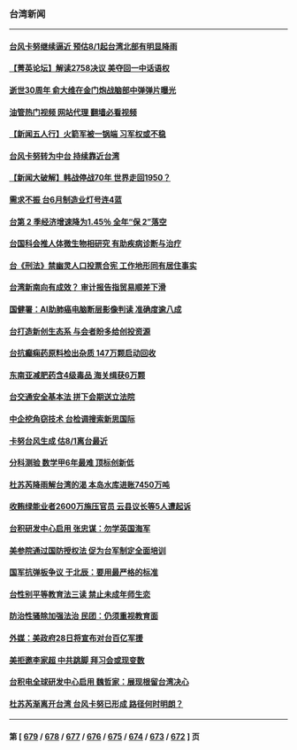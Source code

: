### 台湾新闻
---
#### [台风卡努继续逼近 预估8/1起台湾北部有明显降雨](../../pages/ncid1349361/n14044494.md?07302045) 
#### [【菁英论坛】解读2758决议 美夺回一中话语权](../../pages/ncid1349361/n14044301.md?07302045) 
#### [逝世30周年 俞大维在金门炮战脑部中弹弹片曝光](../../pages/ncid1349361/n14043803.md?07302045) 
#### [油管热门视频 网站代理 翻墙必看视频](http://138.2.39.72:81/youtube.html?epic-marker?07302045)
#### [【新闻五人行】火箭军被一锅端 习军权或不稳](../../pages/ncid1349361/n14044293.md?07302045) 
#### [台风卡努转为中台 持续靠近台湾](../../pages/ncid1349361/n14044060.md?07302045) 
#### [【新闻大破解】韩战停战70年 世界走回1950？](../../pages/ncid1349361/n14043801.md?07302045) 
#### [需求不振 台6月制造业灯号连4蓝](../../pages/ncid1349361/n14043775.md?07302045) 
#### [台第 2 季经济增速降为1.45％ 全年“保 2”落空](../../pages/ncid1349361/n14043773.md?07302045) 
#### [台国科会推人体微生物相研究 有助疾病诊断与治疗](../../pages/ncid1349361/n14043786.md?07302045) 
#### [台《刑法》禁幽灵人口投票合宪 工作地形同有居住事实](../../pages/ncid1349361/n14043783.md?07302045) 
#### [台湾新南向有成效？ 审计报告指贸易顺差下滑](../../pages/ncid1349361/n14043788.md?07302045) 
#### [国健署：AI助肺癌电脑断层影像判读 准确度逾八成](../../pages/ncid1349361/n14043790.md?07302045) 
#### [台打造新创生态系 与会者盼多给创投资源](../../pages/ncid1349361/n14043784.md?07302045) 
#### [台抗癫痫药原料检出杂质 147万颗启动回收](../../pages/ncid1349361/n14043764.md?07302045) 
#### [东南亚减肥药含4级毒品 海关缉获6万颗](../../pages/ncid1349361/n14043763.md?07302045) 
#### [台交通安全基本法 拼下会期送立法院](../../pages/ncid1349361/n14043762.md?07302045) 
#### [中企挖角窃技术 台检调搜索新思国际](../../pages/ncid1349361/n14043751.md?07302045) 
#### [卡努台风生成 估8/1离台最近](../../pages/ncid1349361/n14043752.md?07302045) 
#### [分科测验 数学甲6年最难 顶标创新低](../../pages/ncid1349361/n14043754.md?07302045) 
#### [杜苏芮降雨解台湾的渴 本岛水库进账7450万吨](../../pages/ncid1349361/n14043757.md?07302045) 
#### [收贿绿能业者2600万施压官员 云县议长等5人遭起诉](../../pages/ncid1349361/n14043717.md?07302045) 
#### [台积研发中心启用 张忠谋：勿学英国海军](../../pages/ncid1349361/n14043700.md?07302045) 
#### [美参院通过国防授权法 促为台军制定全面培训](../../pages/ncid1349361/n14043710.md?07302045) 
#### [国军抗弹板争议 于北辰：要用最严格的标准](../../pages/ncid1349361/n14043718.md?07302045) 
#### [台性别平等教育法三读 禁止未成年师生恋](../../pages/ncid1349361/n14043708.md?07302045) 
#### [防治性骚除加强法治 民团：仍须重视教育面](../../pages/ncid1349361/n14043721.md?07302045) 
#### [外媒：美政府28日将宣布对台百亿军援](../../pages/ncid1349361/n14043711.md?07302045) 
#### [美拒邀李家超 中共跳脚 拜习会或现变数](../../pages/ncid1349361/n14043635.md?07302045) 
#### [台积电全球研发中心启用 魏哲家：展现根留台湾决心](../../pages/ncid1349361/n14043663.md?07302045) 
#### [杜苏芮渐离开台湾 台风卡努已形成 路径何时明朗？](../../pages/ncid1349361/n14043348.md?07302045) 

---
#### 第 [ [679](./679.md?07302045) / [678](./678.md?07302045) / [677](./677.md?07302045) / [676](./676.md?07302045) / [675](./675.md?07302045) / [674](./674.md?07302045) / [673](./673.md?07302045) / [672](./672.md?07302045) ] 页

